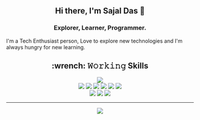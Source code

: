 ### 
#### 
<h2 align="center">Hi there, I'm Sajal Das 👋</h2>
<h3 align=center>Explorer, Learner, Programmer.</h3>
I'm a Tech Enthusiast person, Love to explore new technologies and I'm always hungry for new learning.
<!--
**sajaldas19/sajaldas19** is a ✨ _special_ ✨ repository because its `README.md` (this file) appears on your GitHub profile.


<!--
Here are some ideas to get you started:

- 🔭 I’m currently working on ...
- 🌱 I’m currently learning ... 
- 👯 I’m looking to collaborate on ...
- 🤔 I’m looking for help with ...
- 💬 Ask me about ... 
- 📫 How to reach me: ... 
- 😄 Pronouns: ...
- ⚡ Fun fact: I love to eat.
-->
<h2 align="center">:wrench: 𝚆𝚘𝚛𝚔𝚒𝚗𝚐 Skills</h2>

<p align=center>
<img src="https://img.shields.io/badge/-Python-3776AB?style=for-the-badge&logo=python&logoColor=white"> <br />
  <img src="https://img.shields.io/badge/-Java-F04848?style=for-the-badge&logo=java&logoColor=white">
<img src="https://img.shields.io/badge/-HTML5-E34F26?style=for-the-badge&logo=html5&logoColor=white">
<img src="https://img.shields.io/badge/-CSS3-1572B6?style=for-the-badge&logo=css3&logoColor=white">
<img src="https://img.shields.io/badge/-Linux-black?style=for-the-badge&logo=Linux&logoColor=white">
<img src="https://img.shields.io/badge/-Windows-0078D6?style=for-the-badge&logo=Windows">
<img src="https://img.shields.io/badge/-Android-black?style=for-the-badge&logo=android"> <br />
<img src="https://img.shields.io/badge/-SQL-003B57?style=for-the-badge&logo=SQL&logoColor=white">
<img src="https://img.shields.io/badge/-Git-F05032?style=for-the-badge&logo=Git&logoColor=white">
<img src="https://img.shields.io/badge/-Markdown-000000?style=for-the-badge&logo=Markdown"> <br />
  </p>  
  
---

<p align="center">  
<a href="https://github-readme-stats.vercel.app/api?username=sajaldas19&theme=algolia&show_icons=true">
<img src="https://github-readme-stats.vercel.app/api?username=sajaldas19&theme=algolia&show_icons=true"/>
  </a>
</p>
